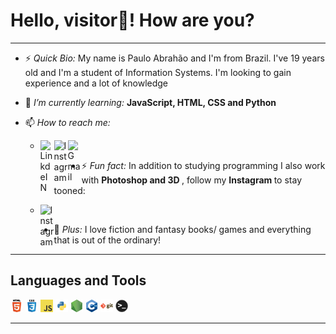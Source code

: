 <h1> Hello, visitor👋! How are you? </h1>

<hr>

- ⚡ _Quick Bio:_ My name is Paulo Abrahão and I'm from Brazil. I've 19 years old and I'm a student of Information Systems. I'm looking to gain experience and a lot of knowledge
- 🌱 _I’m currently learning:_ <strong> JavaScript, HTML, CSS and Python </strong>
- 📫 _How to reach me:_  
    - <a target="_blank" href="https://www.linkedin.com/in/paulo-abrah%C3%A3o-841445206/">
        <img align="left" alt="LinkdeIN" width="22px" src="https://cdn.jsdelivr.net/npm/simple-icons@v3/icons/linkedin.svg" />
      </a>  <a target="_blank" href="https://www.instagram.com/paulo_abh/?hl=pt-br">
                <img align="left" alt="Instagram" width="22px" src="https://cdn.jsdelivr.net/npm/simple-icons@v3/icons/instagram.svg" />
              </a>    <a target="_blank" href="mailto:pauloabrahao96@gmail.com">
                        <img align="left" alt="Gmail" width="22px" src="https://cdn.jsdelivr.net/npm/simple-icons@v3/icons/gmail.svg" />
                      </a>
 
             
- ⚡ _Fun fact:_ In addition to studying programming I also work with <strong> Photoshop and 3D </strong>, follow my <strong> Instagram </strong> to stay  tooned:
     - <a target="_blank" href="https://www.instagram.com/createdby_abh/?hl=pt-br">
         <img align="left" alt="Instagram" width="22px" src="https://cdn.jsdelivr.net/npm/simple-icons@v3/icons/instagram.svg" />
       </a>
- 👾 _Plus:_ I love fiction and fantasy books/ games and everything that is out of the ordinary! 
 
<hr>

<h2> <strong> Languages and Tools </strong> </h2>

<code><img height="20" src="https://raw.githubusercontent.com/github/explore/80688e429a7d4ef2fca1e82350fe8e3517d3494d/topics/html/html.png"></code>
<code><img height="20" src="https://raw.githubusercontent.com/github/explore/80688e429a7d4ef2fca1e82350fe8e3517d3494d/topics/css/css.png"></code>
<code><img height="20" src="https://raw.githubusercontent.com/github/explore/80688e429a7d4ef2fca1e82350fe8e3517d3494d/topics/javascript/javascript.png"></code>
<code><img height="20" src="https://raw.githubusercontent.com/github/explore/80688e429a7d4ef2fca1e82350fe8e3517d3494d/topics/python/python.png"></code>
<code><img height="20" src="https://raw.githubusercontent.com/github/explore/80688e429a7d4ef2fca1e82350fe8e3517d3494d/topics/nodejs/nodejs.png"></code>
<code><img height="20" src="https://raw.githubusercontent.com/github/explore/80688e429a7d4ef2fca1e82350fe8e3517d3494d/topics/cpp/cpp.png"></code>
<code><img height="20" src="https://raw.githubusercontent.com/github/explore/80688e429a7d4ef2fca1e82350fe8e3517d3494d/topics/git/git.png"></code>
<code><img height="20" src="https://raw.githubusercontent.com/github/explore/80688e429a7d4ef2fca1e82350fe8e3517d3494d/topics/terminal/terminal.png"></code>

<hr>

